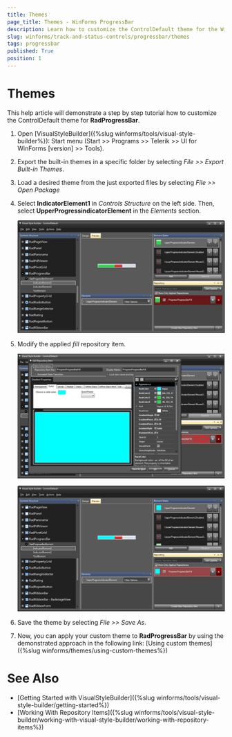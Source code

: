 ```yaml
---
title: Themes
page_title: Themes - WinForms ProgressBar
description: Learn how to customize the ControlDefault theme for the WinForms ProgressBar control. 
slug: winforms/track-and-status-controls/progressbar/themes
tags: progressbar
published: True
position: 1 
---
```


# Themes

This help article will demonstrate a step by step tutorial how to customize the ControlDefault theme for **RadProgressBar**. 

1. Open [VisualStyleBuilder]({%slug winforms/tools/visual-style-builder%}): Start menu (Start >> Programs >> Telerik >> UI for WinForms [version] >> Tools).

1. Export the built-in themes in a specific folder by selecting *File >> Export Built-in Themes*.

1. Load a desired theme from the just exported files by selecting *File >> Open Package*

1. Select **IndicatorElement1** in *Controls Structure* on the left side. Then, select **UpperProgressindicatorElement** in the *Elements* section.

	![progressbar-customizing-appearance-themes 001](images/progressbar-customizing-appearance-themes001.png)

1. Modify the applied *fill* repository item. 

	![progressbar-customizing-appearance-themes 002](images/progressbar-customizing-appearance-themes002.png)
	
	![progressbar-customizing-appearance-themes 003](images/progressbar-customizing-appearance-themes003.png)

1. Save the theme by selecting *File >> Save As*.

1. Now, you can apply your custom theme to **RadProgressBar** by using the demonstrated approach in the following link: [Using custom themes]({%slug winforms/themes/using-custom-themes%})

# See Also 

* [Getting Started with VisualStyleBuilder]({%slug winforms/tools/visual-style-builder/getting-started%})
* [Working With Repository Items]({%slug winforms/tools/visual-style-builder/working-with-visual-style-builder/working-with-repository-items%})